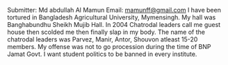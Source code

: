 Submitter: Md abdullah Al Mamun
Email: mamunff@gmail.com
I have been tortured in Bangladesh Agricultural University, Mymensingh. My hall was Banghabundhu Sheikh Mujib Hall. In 2004 Chatrodal leaders call me guest house then scolded me then finally slap in my body. The name of the chatrodal leaders was Parvez, Manir, Antor, Shouvon atleast 15-20 members. My offense was not to go procession during the time of BNP Jamat Govt. I want student politics to be banned in every institute. 
